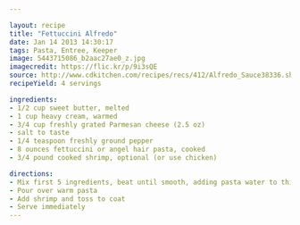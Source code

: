 ```yaml
---

layout: recipe
title: "Fettuccini Alfredo"
date: Jan 14 2013 14:30:17
tags: Pasta, Entree, Keeper
image: 5443715086_b2aac27ae0_z.jpg 
imagecredit: https://flic.kr/p/9i3sQE
source: http://www.cdkitchen.com/recipes/recs/412/Alfredo_Sauce38336.shtml
recipeYield: 4 servings

ingredients:
- 1/2 cup sweet butter, melted
- 1 cup heavy cream, warmed
- 3/4 cup freshly grated Parmesan cheese (2.5 oz)
- salt to taste
- 1/4 teaspoon freshly ground pepper
- 8 ounces fettuccini or angel hair pasta, cooked
- 3/4 pound cooked shrimp, optional (or use chicken)

directions:
- Mix first 5 ingredients, beat until smooth, adding pasta water to thicken, if necessary
- Pour over warm pasta
- Add shrimp and toss to coat
- Serve immediately
---
```

